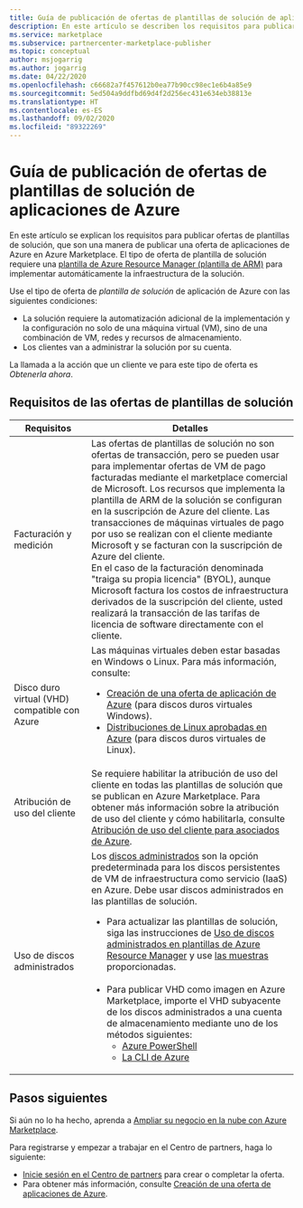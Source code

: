 ```yaml
---
title: Guía de publicación de ofertas de plantillas de solución de aplicaciones de Azure - Azure Marketplace
description: En este artículo se describen los requisitos para publicar plantillas de solución en Azure Marketplace.
ms.service: marketplace
ms.subservice: partnercenter-marketplace-publisher
ms.topic: conceptual
author: msjogarrig
ms.author: jogarrig
ms.date: 04/22/2020
ms.openlocfilehash: c66682a7f457612b0ea77b90cc98ec1e6b4a85e9
ms.sourcegitcommit: 5ed504a9ddfbd69d4f2d256ec431e634eb38813e
ms.translationtype: HT
ms.contentlocale: es-ES
ms.lasthandoff: 09/02/2020
ms.locfileid: "89322269"
---
```

# <a name="publishing-guide-for-azure-applications-solution-template-offers"></a>Guía de publicación de ofertas de plantillas de solución de aplicaciones de Azure

En este artículo se explican los requisitos para publicar ofertas de plantillas de solución, que son una manera de publicar una oferta de aplicaciones de Azure en Azure Marketplace. El tipo de oferta de plantilla de solución requiere una [plantilla de Azure Resource Manager (plantilla de ARM)](../azure-resource-manager/templates/overview.md) para implementar automáticamente la infraestructura de la solución.

Use el tipo de oferta de *plantilla de solución* de aplicación de Azure con las siguientes condiciones:

- La solución requiere la automatización adicional de la implementación y la configuración no solo de una máquina virtual (VM), sino de una combinación de VM, redes y recursos de almacenamiento.
- Los clientes van a administrar la solución por su cuenta.

La llamada a la acción que un cliente ve para este tipo de oferta es *Obtenerla ahora*.

## <a name="requirements-for-solution-template-offers"></a>Requisitos de las ofertas de plantillas de solución

| **Requisitos** | **Detalles**  |
| ---------------  | -----------  |
|Facturación y medición    |  Las ofertas de plantillas de solución no son ofertas de transacción, pero se pueden usar para implementar ofertas de VM de pago facturadas mediante el marketplace comercial de Microsoft. Los recursos que implementa la plantilla de ARM de la solución se configuran en la suscripción de Azure del cliente. Las transacciones de máquinas virtuales de pago por uso se realizan con el cliente mediante Microsoft y se facturan con la suscripción de Azure del cliente.<br/> En el caso de la facturación denominada "traiga su propia licencia" (BYOL), aunque Microsoft factura los costos de infraestructura derivados de la suscripción del cliente, usted realizará la transacción de las tarifas de licencia de software directamente con el cliente.   |
|Disco duro virtual (VHD) compatible con Azure  |   Las máquinas virtuales deben estar basadas en Windows o Linux. Para más información, consulte: <ul> <li>[Creación de una oferta de aplicación de Azure](./partner-center-portal/create-new-azure-apps-offer.md) (para discos duros virtuales Windows).</li><li>[Distribuciones de Linux aprobadas en Azure](../virtual-machines/linux/endorsed-distros.md) (para discos duros virtuales de Linux).</li></ul> |
| Atribución de uso del cliente | Se requiere habilitar la atribución de uso del cliente en todas las plantillas de solución que se publican en Azure Marketplace. Para obtener más información sobre la atribución de uso del cliente y cómo habilitarla, consulte [Atribución de uso del cliente para asociados de Azure](./azure-partner-customer-usage-attribution.md).  |
| Uso de discos administrados | Los [discos administrados](../virtual-machines/windows/managed-disks-overview.md) son la opción predeterminada para los discos persistentes de VM de infraestructura como servicio (IaaS) en Azure. Debe usar discos administrados en las plantillas de solución. <ul><li>Para actualizar las plantillas de solución, siga las instrucciones de [Uso de discos administrados en plantillas de Azure Resource Manager](../virtual-machines/using-managed-disks-template-deployments.md) y use [las muestras](https://github.com/Azure/azure-quickstart-templates) proporcionadas.<br><br> </li><li>Para publicar VHD como imagen en Azure Marketplace, importe el VHD subyacente de los discos administrados a una cuenta de almacenamiento mediante uno de los métodos siguientes:<ul><li>[Azure PowerShell](../virtual-machines/scripts/virtual-machines-powershell-sample-copy-managed-disks-vhd.md) </li> <li> [La CLI de Azure](../virtual-machines/scripts/virtual-machines-cli-sample-copy-managed-disks-vhd.md) </li> </ul></ul> |

## <a name="next-steps"></a>Pasos siguientes

Si aún no lo ha hecho, aprenda a [Ampliar su negocio en la nube con Azure Marketplace](https://azuremarketplace.microsoft.com/sell).

Para registrarse y empezar a trabajar en el Centro de partners, haga lo siguiente:

- [Inicie sesión en el Centro de partners](https://partner.microsoft.com/dashboard/account/v3/enrollment/introduction/partnership) para crear o completar la oferta.
- Para obtener más información, consulte [Creación de una oferta de aplicaciones de Azure](./partner-center-portal/create-new-azure-apps-offer.md).
